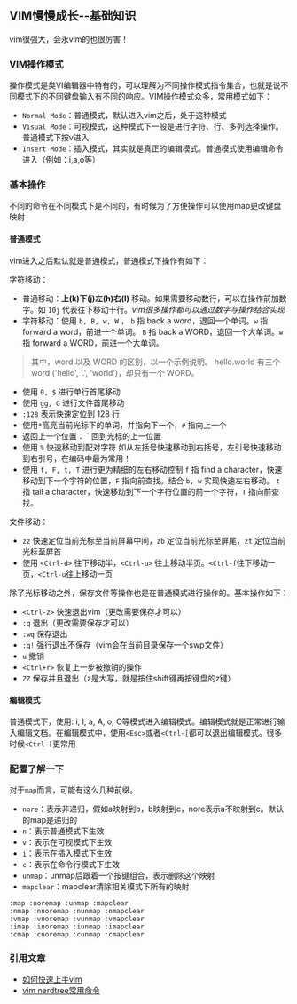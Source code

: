 ## VIM慢慢成长--基础知识

vim很强大，会永vim的也很厉害！

### VIM操作模式

操作模式是类VI编辑器中特有的，可以理解为不同操作模式指令集合，也就是说不同模式下的不同键盘输入有不同的响应。VIM操作模式众多，常用模式如下：

* `Normal Mode`：普通模式，默认进入vim之后，处于这种模式
* `Visual Mode`：可视模式，这种模式下一般是进行字符、行、多列选择操作。普通模式下按v进入
* `Insert Mode`：插入模式，其实就是真正的编辑模式。普通模式使用编辑命令进入（例如：i,a,o等）

### 基本操作

不同的命令在不同模式下是不同的，有时候为了方便操作可以使用map更改键盘映射

#### 普通模式

vim进入之后默认就是普通模式，普通模式下操作有如下：

字符移动：

* 普通移动：**上(k)下(j)左(h)右(l)** 移动。如果需要移动数行，可以在操作前加数字。如 `10j` 代表往下移动十行。*vim很多操作都可以通过数字与操作结合实现*
* 字符移动：使用 `b, B, w, W` ， `b` 指 back a word，退回一个单词。`w` 指 forward a word，前进一个单词。 `B` 指 back a WORD，退回一个大单词。`w` 指 forward a WORD，前进一个大单词。

> 其中，word 以及 WORD 的区别，以一个示例说明。 hello.world 有三个 word ('hello', '.', 'world')，却只有一个 WORD。

* 使用 `0, $` 进行单行首尾移动
* 使用 `gg, G` 进行文件首尾移动
* `:128` 表示快速定位到 128 行
* 使用`*`高亮当前光标下的单词，并指向下一个，`#` 指向上一个
* 返回上一个位置： <Ctrl-o>` 回到光标的上一位置
* 使用 `%` 快速移动到配对字符 如从左括号快速移动到右括号，左引号快速移动到右引号，在编码中最为常用！
* 使用 `f, F, t, T` 进行更为精细的左右移动控制 `f` 指 find a character，快速移动到下一个字符的位置，`F` 指向前查找。结合 `b, w` 实现快速左右移动。 `t` 指 tail a character，快速移动到下一个字符位置的前一个字符，`T` 指向前查找。

文件移动：

* `zz` 快速定位当前光标至当前屏幕中间，`zb` 定位当前光标至屏尾，`zt` 定位当前光标至屏首
* 使用 `<Ctrl-d>` 往下移动半，`<Ctrl-u>` 往上移动半页。`<Ctrl-f`往下移动一页，`<Ctrl-u`往上移动一页

除了光标移动之外，保存文件等操作也是在普通模式进行操作的。基本操作如下：

* `<Ctrl-z>` 快速退出vim（更改需要保存才可以）
* `:q`  退出（更改需要保存才可以）
* `:wq`  保存退出
* `:q!` 强行退出不保存（vim会在当前目录保存一个swp文件）
* `u` 撤销
* `<Ctrl+r>`  恢复上一步被撤销的操作
* `ZZ` 保存并且退出（z是大写，就是按住shift键再按键盘的z键）

#### 编辑模式

普通模式下，使用: i, I, a, A, o, O等模式进入编辑模式。编辑模式就是正常进行输入编辑文档。在编辑模式中，使用`<Esc>`或者`<Ctrl-[`都可以退出编辑模式。很多时候`<Ctrl-[`更常用



### 配置了解一下

对于`map`而言，可能有这么几种前缀。

* `nore`：表示非递归，假如a映射到b，b映射到c，nore表示a不映射到c。默认的map是递归的
* `n`：表示普通模式下生效
* `v`：表示在可视模式下生效
* `i`：表示在插入模式下生效
* `c`：表示在命令行模式下生效
* `unmap`：unmap后跟着一个按键组合，表示删除这个映射
* `mapclear`：mapclear清除相关模式下所有的映射

```
:map :noremap :unmap :mapclear
:nmap :nnoremap :nunmap :nmapclear
:vmap :vnoremap :vunmap :vmapclear
:imap :inoremap :iunmap :imapclear
:cmap :cnoremap :cunmap :cmapclear
```



### 引用文章

* [如何快速上手vim](https://juejin.im/post/5b602e1951882569fd288446)
* [vim nerdtree常用命令](https://blog.csdn.net/qq_16234613/article/details/80079845)